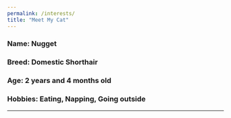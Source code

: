 ```yaml
---
permalink: /interests/
title: "Meet My Cat"
---
```


### Name: Nugget
### Breed: Domestic Shorthair
### Age: 2 years and 4 months old
### Hobbies: Eating, Napping, Going outside


---